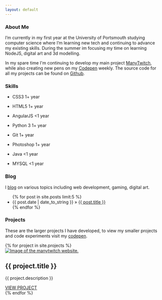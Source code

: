 ```yaml
---
layout: default
---
```


<section id="about">
	<h3>About Me</h3>
	<p>I’m currently in my first year at the University of Portsmouth
	studying computer science where I’m learning new tech and
	continuing to advance my existing skills. During the summer im focusing my time on learning NodeJS, digital art and 3d modelling.</p>
	<p>In my spare time I'm continuing to develop my main project <a href="/manytwitch">ManyTwitch</a>, while also creating new pens on my <a href="{{ site.codepen }}">Codepen</a> weekly. The source code for all my projects can be found on <a href="{{ site.github }}">Github</a>.<!-- I am also periodically writing articles about web development and gaming on <a href="https://medium.com/@danhearn">Medium</a>.--></p>
</section>
<section id="skills">
	<h3>Skills</h3>
	<ul id="skills-container">
		<li>
			<p>CSS3 <span>1+ year</span></p>
		</li>
		<li>
			<p>HTML5 <span>1+ year</span></p>
		</li>
		<li>
			<p>AngularJS <span>&lt;1 year</span></p>
		</li>
		<li>
			<p>Python 3 <span>1+ year</span></p>
		</li>
		<li>
			<p>Git <span>1+ year</span></p>
		</li>
		<li>
			<p>Photoshop <span>1+ year</span></p>
		</li>
		<li>
			<p>Java <span>&lt;1 year</span></p>
		</li>
		<li>
			<p>MYSQL <span>&lt;1 year</span></p>
		</li>
	</ul>
</section>
<section id="blog">
	<h3>Blog</h3>
	<p>I <a href="blog.html">blog</a> on various topics including web development, gaming, digital art.<p>
	<ul id="posts">
		{% for post in site.posts limit:5 %}
			<li><span>{{ post.date | date_to_string }}</span> » <a href="{{ post.url }}" title="{{ post.title }}">{{ post.title }}</a></li>
		{% endfor %}
	</ul>
</section>
<section id="projects">
	<h3>Projects</h3>
	<p>These are the larger projects I have developed, to view my smaller projects and code experiments visit my <a href="{{ site.codepen }}">codepen</a>.</p>
	<section id="projects-list">
		{% for project in site.projects %}
			<article>
				<a href="{{ project.url }}" class="img-container"><img src="{{ project.img }}" alt="Image of the manytwitch website."></a>
				<section class="main-info">
					<h2>{{ project.title }}</h2>
					<p>{{ project.description }}</p>
					<a href="{{ project.url }}">VIEW PROJECT</a>
				</section>
			</article>
		{% endfor %}
	</section>
</section>
